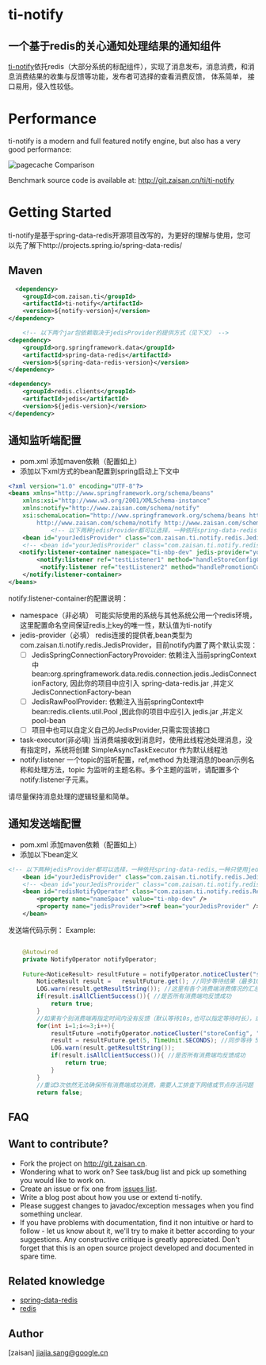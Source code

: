 ti-notify
===============
## 一个基于redis的关心通知处理结果的通知组件


[ti-notify](http://git.zaisan.cn/ti/ti-notify/)依托redis（大部分系统的标配组件），实现了消息发布，消息消费，和消息消费结果的收集与反馈等功能，发布者可选择的查看消费反馈， 体系简单， 接口易用，侵入性较低。




# Performance

ti-notify is a modern and full featured notify engine, but also has a very good performance:

![pagecache Comparison](http://git.zaisan.cn/ti/ti-notify/images/bench.png)

Benchmark source code is available at: http://git.zaisan.cn/ti/ti-notify

# Getting Started
 ti-notify是基于spring-data-redis开源项目改写的，为更好的理解与使用，您可以先了解下http://projects.spring.io/spring-data-redis/

## Maven 


```xml
  <dependency>
    <groupId>com.zaisan.ti</groupId>
    <artifactId>ti-notify</artifactId>
    <version>${notify-version}</version>
</dependency>

    <!-- 以下两个jar包依赖取决于jedisProvider的提供方式（见下文） -->
<dependency>
	<groupId>org.springframework.data</groupId>
	<artifactId>spring-data-redis</artifactId>
    <version>${spring-data-redis-version}</version>
</dependency>

<dependency>
	<groupId>redis.clients</groupId>
	<artifactId>jedis</artifactId>
	<version>${jedis-version}</version>
</dependency>
```
 

## 通知监听端配置

*  pom.xml 添加maven依赖（配置如上）
*  添加以下xml方式的bean配置到spring启动上下文中
```xml
<?xml version="1.0" encoding="UTF-8"?>
<beans xmlns="http://www.springframework.org/schema/beans"
	xmlns:xsi="http://www.w3.org/2001/XMLSchema-instance" 
	xmlns:notify="http://www.zaisan.com/schema/notify"
	xsi:schemaLocation="http://www.springframework.org/schema/beans http://www.springframework.org/schema/beans/spring-beans.xsd
        http://www.zaisan.com/schema/notify http://www.zaisan.com/schema/notify/spring-notify.xsd">
        	<!-- 以下两种jedisProvider都可以选择，一种依托spring-data-redis,一种只使用jedis原生pool -->
	<bean id="yourJedisProvider" class="com.zaisan.ti.notify.redis.JedisSpringConnectionFactoryProvider"></bean>
	<!-- <bean id="yourJedisProvider" class="com.zaisan.ti.notify.redis.JedisRawPoolProvider"></bean> -->
   <notify:listener-container namespace="ti-nbp-dev" jedis-provider="yourJedisProvider" task-executor="yourTaskExecutorBeanNane">
        <notify:listener ref="testListener1" method="handleStoreConfigChange" topic="storeConfig" />
         <notify:listener ref="testListener2" method="handlePromotionConfigChange" topic="promotionConfig" />
    </notify:listener-container>
</beans>
```
notify:listener-container的配置说明：

 * namespace（非必填） 可能实际使用的系统与其他系统公用一个redis环境，这里配置命名空间保证redis上key的唯一性，默认值为ti-notify
 * jedis-provider（必填） redis连接的提供者,bean类型为com.zaisan.ti.notify.redis.JedisProvider，目前notify内置了两个默认实现：
    - [ ] JedisSpringConnectionFactoryProvoider: 依赖注入当前springContext中bean:org.springframework.data.redis.connection.jedis.JedisConnectionFactory, 因此你的项目中应引入 spring-data-redis.jar ,并定义 JedisConnectionFactory-bean
    - [ ] JedisRawPoolProvider:
依赖注入当前springContext中bean:redis.clients.util.Pool ,因此你的项目中应引入 jedis.jar ,并定义 pool-bean
    - [ ] 项目中也可以自定义自己的JedisProvider,只需实现该接口
 * task-executor(非必填) 当消费端接收到消息时，使用此线程池处理消息，没有指定时，系统将创建 SimpleAsyncTaskExecutor 作为默认线程池
 * notify:listener 一个topic的监听配置，ref,method 为处理消息的bean示例名称和处理方法，topic 为监听的主题名称。多个主题的监听，请配置多个notify:listener子元素。
 
请尽量保持消息处理的逻辑轻量和简单。


## 通知发送端配置
*  pom.xml 添加maven依赖（配置如上）
*  添加以下bean定义
```xml
<!-- 以下两种jedisProvider都可以选择，一种依托spring-data-redis,一种只使用jedis原生pool -->
	<bean id="yourJedisProvider" class="com.zaisan.ti.notify.redis.JedisSpringConnectionFactoryProvider"></bean>
	<!-- <bean id="yourJedisProvider" class="com.zaisan.ti.notify.redis.JedisRawPoolProvider"></bean> -->
	<bean id="redisNotifyOperator" class="com.zaisan.ti.notify.redis.RedisNotifyOperatorImpl">
		<property name="nameSpace" value="ti-nbp-dev" />
		<property name="jedisProvider"><ref bean="yourJedisProvider" /></property>
	</bean>
```

发送端代码示例：
Example:
```java

	@Autowired
	private NotifyOperator notifyOperator;
	
	Future<NoticeResult> resultFuture = notifyOperator.noticeCluster("storeConfig", "第一条测试消息");
		NoticeResult result =   resultFuture.get(); //同步等待结果（最多10s）
		LOG.warn(result.getResultString()); //这里有各个消费端消费情况的汇总信息
		if(result.isAllClientSuccess()){ //是否所有消费端均反馈成功
		    return true;
		}
	    //如果有个别消费端再指定时间内没有反馈（默认等待10s,也可以指定等待时长），或者反馈消费失败， 这里可以再重发几次
		for(int i=1;i<=3;i++){
		    resultFuture =notifyOperator.noticeCluster("storeConfig", "第一条测试消息");
		    result = resultFuture.get(5, TimeUnit.SECONDS); //同步等待 5s (超时返回)
		    LOG.warn(result.getResultString());
		    if(result.isAllClientSuccess()){ //是否所有消费端均反馈成功
		        return true;
		    }
		}
		//重试3次依然无法确保所有消费端成功消费，需要人工排查下网络或节点存活问题
		return false;
``` 
## FAQ

## Want to contribute?
* Fork the project on http://git.zaisan.cn.
* Wondering what to work on? See task/bug list and pick up something you would like to work on.
* Create an issue or fix one from [issues list](http://git.zaisan.cn/ti/ti-notify/issues).
* Write a blog post about how you use or extend ti-notify.
* Please suggest changes to javadoc/exception messages when you find something unclear.
* If you have problems with documentation, find it non intuitive or hard to follow - let us know about it, we'll try to make it better according to your suggestions. Any constructive critique is greatly appreciated. Don't forget that this is an open source project developed and documented in spare time.


## Related knowledge 
 * [spring-data-redis](http://projects.spring.io/spring-data-redis/)
 * [redis](http://redis.io/)
## Author
 [zaisan] jiajia.sang@google.cn